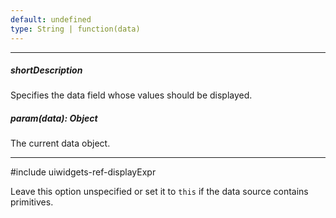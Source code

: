 ```yaml
---
default: undefined
type: String | function(data)
---
```

---
##### shortDescription
Specifies the data field whose values should be displayed.

##### param(data): Object
The current data object.

---
#include uiwidgets-ref-displayExpr

Leave this option unspecified or set it to `this` if the data source contains primitives.